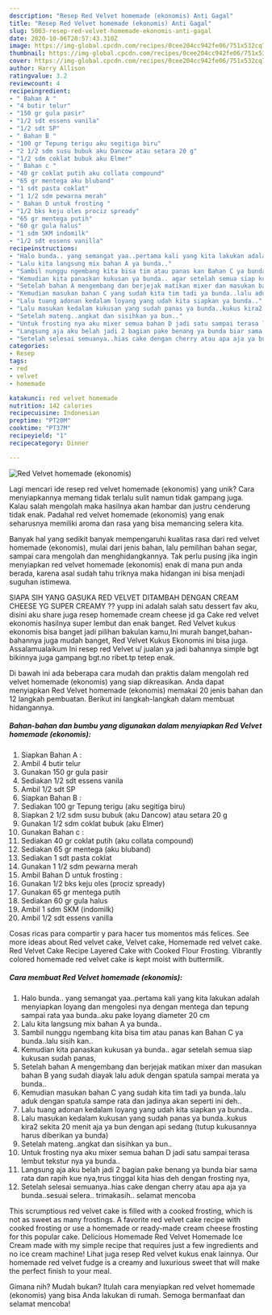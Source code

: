 ```yaml
---
description: "Resep Red Velvet homemade (ekonomis) Anti Gagal"
title: "Resep Red Velvet homemade (ekonomis) Anti Gagal"
slug: 5003-resep-red-velvet-homemade-ekonomis-anti-gagal
date: 2020-10-06T20:57:43.310Z
image: https://img-global.cpcdn.com/recipes/0cee204cc942fe06/751x532cq70/red-velvet-homemade-ekonomis-foto-resep-utama.jpg
thumbnail: https://img-global.cpcdn.com/recipes/0cee204cc942fe06/751x532cq70/red-velvet-homemade-ekonomis-foto-resep-utama.jpg
cover: https://img-global.cpcdn.com/recipes/0cee204cc942fe06/751x532cq70/red-velvet-homemade-ekonomis-foto-resep-utama.jpg
author: Harry Allison
ratingvalue: 3.2
reviewcount: 4
recipeingredient:
- " Bahan A "
- "4 butir telur"
- "150 gr gula pasir"
- "1/2 sdt essens vanila"
- "1/2 sdt SP"
- " Bahan B "
- "100 gr Tepung terigu aku segitiga biru"
- "2 1/2 sdm susu bubuk aku Dancow atau setara 20 g"
- "1/2 sdm coklat bubuk aku Elmer"
- " Bahan c "
- "40 gr coklat putih aku collata compound"
- "65 gr mentega aku bluband"
- "1 sdt pasta coklat"
- "1 1/2 sdm pewarna merah"
- " Bahan D untuk frosting "
- "1/2 bks keju oles prociz spready"
- "65 gr mentega putih"
- "60 gr gula halus"
- "1 sdm SKM indomilk"
- "1/2 sdt essens vanilla"
recipeinstructions:
- "Halo bunda.. yang semangat yaa..pertama kali yang kita lakukan adalah menyiapkan loyang dan mengolesi nya dengan mentega dan tepung sampai rata yaa bunda..aku pake loyang diameter 20 cm"
- "Lalu kita langsung mix bahan A ya bunda.."
- "Sambil nunggu ngembang kita bisa tim atau panas kan Bahan C ya bunda..lalu sisih kan.."
- "Kemudian kita panaskan kukusan ya bunda.. agar setelah semua siap kukusan sudah panas,"
- "Setelah bahan A mengembang dan berjejak matikan mixer dan masukan bahan B yang sudah diayak lalu aduk dengan spatula sampai merata ya bunda.."
- "Kemudian masukan bahan C yang sudah kita tim tadi ya bunda..lalu aduk dengan spatula sampe rata dan jadinya akan seperti ini deh.."
- "Lalu tuang adonan kedalam loyang yang udah kita siapkan ya bunda.."
- "Lalu masukan kedalam kukusan yang sudah panas ya bunda..kukus kira2 sekita 20 menit aja ya bun dengan api sedang (tutup kukusannya harus diberikan ya bunda)"
- "Setelah mateng..angkat dan sisihkan ya bun.."
- "Untuk frosting nya aku mixer semua bahan D jadi satu sampai terasa lembut tekstur nya ya bunda.."
- "Langsung aja aku belah jadi 2 bagian pake benang ya bunda biar sama rata dan rapih kue nya,trus tinggal kita hias deh dengan frosting nya,"
- "Setelah selesai semuanya..hias cake dengan cherry atau apa aja ya bunda..sesuai selera.. trimakasih.. selamat mencoba"
categories:
- Resep
tags:
- red
- velvet
- homemade

katakunci: red velvet homemade 
nutrition: 142 calories
recipecuisine: Indonesian
preptime: "PT20M"
cooktime: "PT37M"
recipeyield: "1"
recipecategory: Dinner

---
```



![Red Velvet homemade (ekonomis)](https://img-global.cpcdn.com/recipes/0cee204cc942fe06/751x532cq70/red-velvet-homemade-ekonomis-foto-resep-utama.jpg)

Lagi mencari ide resep red velvet homemade (ekonomis) yang unik? Cara menyiapkannya memang tidak terlalu sulit namun tidak gampang juga. Kalau salah mengolah maka hasilnya akan hambar dan justru cenderung tidak enak. Padahal red velvet homemade (ekonomis) yang enak seharusnya memiliki aroma dan rasa yang bisa memancing selera kita.

Banyak hal yang sedikit banyak mempengaruhi kualitas rasa dari red velvet homemade (ekonomis), mulai dari jenis bahan, lalu pemilihan bahan segar, sampai cara mengolah dan menghidangkannya. Tak perlu pusing jika ingin menyiapkan red velvet homemade (ekonomis) enak di mana pun anda berada, karena asal sudah tahu triknya maka hidangan ini bisa menjadi suguhan istimewa.

SIAPA SIH YANG GASUKA RED VELVET DITAMBAH DENGAN CREAM CHEESE YG SUPER CREAMY ?? yupp ini adalah salah satu dessert fav aku, disini aku share juga resep homemade cream cheese jd ga Cake red velvet ekonomis hasilnya super lembut dan enak banget. Red Velvet kukus ekonomis bisa banget jadi pilihan bakulan kamu,Ini murah banget,bahan-bahannya juga mudah banget, Red Velvet Kukus Ekonomis ini bisa juga. Assalamualaikum Ini resep red Velvet u/ jualan ya jadi bahannya simple bgt bikinnya juga gampang bgt.no ribet.tp tetep enak.


Di bawah ini ada beberapa cara mudah dan praktis dalam mengolah red velvet homemade (ekonomis) yang siap dikreasikan. Anda dapat menyiapkan Red Velvet homemade (ekonomis) memakai 20 jenis bahan dan 12 langkah pembuatan. Berikut ini langkah-langkah dalam membuat hidangannya.

<!--inarticleads1-->

##### Bahan-bahan dan bumbu yang digunakan dalam menyiapkan Red Velvet homemade (ekonomis):

1. Siapkan  Bahan A :
1. Ambil 4 butir telur
1. Gunakan 150 gr gula pasir
1. Sediakan 1/2 sdt essens vanila
1. Ambil 1/2 sdt SP
1. Siapkan  Bahan B :
1. Sediakan 100 gr Tepung terigu (aku segitiga biru)
1. Siapkan 2 1/2 sdm susu bubuk (aku Dancow) atau setara 20 g
1. Gunakan 1/2 sdm coklat bubuk (aku Elmer)
1. Gunakan  Bahan c :
1. Sediakan 40 gr coklat putih (aku collata compound)
1. Sediakan 65 gr mentega (aku bluband)
1. Sediakan 1 sdt pasta coklat
1. Gunakan 1 1/2 sdm pewarna merah
1. Ambil  Bahan D untuk frosting :
1. Gunakan 1/2 bks keju oles (prociz spready)
1. Gunakan 65 gr mentega putih
1. Sediakan 60 gr gula halus
1. Ambil 1 sdm SKM (indomilk)
1. Ambil 1/2 sdt essens vanilla


Cosas ricas para compartir y para hacer tus momentos más felices. See more ideas about Red velvet cake, Velvet cake, Homemade red velvet cake. Red Velvet Cake Recipe Layered Cake with Cooked Flour Frosting. Vibrantly colored homemade red velvet cake is kept moist with buttermilk. 

<!--inarticleads2-->

##### Cara membuat Red Velvet homemade (ekonomis):

1. Halo bunda.. yang semangat yaa..pertama kali yang kita lakukan adalah menyiapkan loyang dan mengolesi nya dengan mentega dan tepung sampai rata yaa bunda..aku pake loyang diameter 20 cm
1. Lalu kita langsung mix bahan A ya bunda..
1. Sambil nunggu ngembang kita bisa tim atau panas kan Bahan C ya bunda..lalu sisih kan..
1. Kemudian kita panaskan kukusan ya bunda.. agar setelah semua siap kukusan sudah panas,
1. Setelah bahan A mengembang dan berjejak matikan mixer dan masukan bahan B yang sudah diayak lalu aduk dengan spatula sampai merata ya bunda..
1. Kemudian masukan bahan C yang sudah kita tim tadi ya bunda..lalu aduk dengan spatula sampe rata dan jadinya akan seperti ini deh..
1. Lalu tuang adonan kedalam loyang yang udah kita siapkan ya bunda..
1. Lalu masukan kedalam kukusan yang sudah panas ya bunda..kukus kira2 sekita 20 menit aja ya bun dengan api sedang (tutup kukusannya harus diberikan ya bunda)
1. Setelah mateng..angkat dan sisihkan ya bun..
1. Untuk frosting nya aku mixer semua bahan D jadi satu sampai terasa lembut tekstur nya ya bunda..
1. Langsung aja aku belah jadi 2 bagian pake benang ya bunda biar sama rata dan rapih kue nya,trus tinggal kita hias deh dengan frosting nya,
1. Setelah selesai semuanya..hias cake dengan cherry atau apa aja ya bunda..sesuai selera.. trimakasih.. selamat mencoba


This scrumptious red velvet cake is filled with a cooked frosting, which is not as sweet as many frostings. A favorite red velvet cake recipe with cooked frosting or use a homemade or ready-made cream cheese frosting for this popular cake. Delicious Homemade Red Velvet Homemade Ice Cream made with my simple recipe that requires just a few ingredients and no ice cream machine! Lihat juga resep Red velvet kukus enak lainnya. Our homemade red velvet fudge is a creamy and luxurious sweet that will make the perfect finish to your meal. 

Gimana nih? Mudah bukan? Itulah cara menyiapkan red velvet homemade (ekonomis) yang bisa Anda lakukan di rumah. Semoga bermanfaat dan selamat mencoba!
